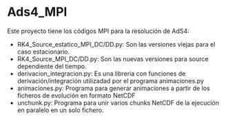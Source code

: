 # Ads4_MPI

Este proyecto tiene los códigos MPI para la resolución de AdS4:

- RK4_Source_estatico_MPI_DC/DD.py: Son las versiones viejas para el caso estacionario.
- RK4_Source_MPI_DC/DD.py: Son las nuevas versiones para source dependiente del tiempo.
- derivacion_integracion.py: Es una libreria con funciones de derivación/integración utilizadad por el programa animaciones.py
- animaciones.py: Programa para generar animaciones a partir de los ficheros de evolución en formato NetCDF
- unchunk.py: Programa para unir varios chunks NetCDF de la ejecución en paralelo en un solo fichero.
